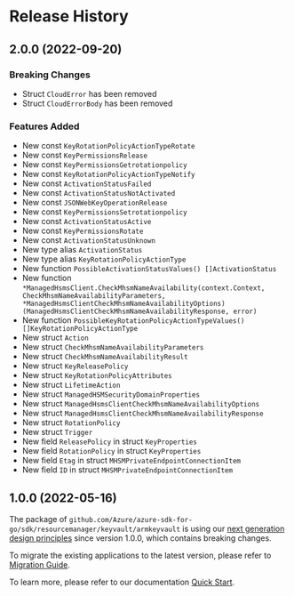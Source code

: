# Release History

## 2.0.0 (2022-09-20)
### Breaking Changes

- Struct `CloudError` has been removed
- Struct `CloudErrorBody` has been removed

### Features Added

- New const `KeyRotationPolicyActionTypeRotate`
- New const `KeyPermissionsRelease`
- New const `KeyPermissionsGetrotationpolicy`
- New const `KeyRotationPolicyActionTypeNotify`
- New const `ActivationStatusFailed`
- New const `ActivationStatusNotActivated`
- New const `JSONWebKeyOperationRelease`
- New const `KeyPermissionsSetrotationpolicy`
- New const `ActivationStatusActive`
- New const `KeyPermissionsRotate`
- New const `ActivationStatusUnknown`
- New type alias `ActivationStatus`
- New type alias `KeyRotationPolicyActionType`
- New function `PossibleActivationStatusValues() []ActivationStatus`
- New function `*ManagedHsmsClient.CheckMhsmNameAvailability(context.Context, CheckMhsmNameAvailabilityParameters, *ManagedHsmsClientCheckMhsmNameAvailabilityOptions) (ManagedHsmsClientCheckMhsmNameAvailabilityResponse, error)`
- New function `PossibleKeyRotationPolicyActionTypeValues() []KeyRotationPolicyActionType`
- New struct `Action`
- New struct `CheckMhsmNameAvailabilityParameters`
- New struct `CheckMhsmNameAvailabilityResult`
- New struct `KeyReleasePolicy`
- New struct `KeyRotationPolicyAttributes`
- New struct `LifetimeAction`
- New struct `ManagedHSMSecurityDomainProperties`
- New struct `ManagedHsmsClientCheckMhsmNameAvailabilityOptions`
- New struct `ManagedHsmsClientCheckMhsmNameAvailabilityResponse`
- New struct `RotationPolicy`
- New struct `Trigger`
- New field `ReleasePolicy` in struct `KeyProperties`
- New field `RotationPolicy` in struct `KeyProperties`
- New field `Etag` in struct `MHSMPrivateEndpointConnectionItem`
- New field `ID` in struct `MHSMPrivateEndpointConnectionItem`


## 1.0.0 (2022-05-16)

The package of `github.com/Azure/azure-sdk-for-go/sdk/resourcemanager/keyvault/armkeyvault` is using our [next generation design principles](https://azure.github.io/azure-sdk/general_introduction.html) since version 1.0.0, which contains breaking changes.

To migrate the existing applications to the latest version, please refer to [Migration Guide](https://aka.ms/azsdk/go/mgmt/migration).

To learn more, please refer to our documentation [Quick Start](https://aka.ms/azsdk/go/mgmt).